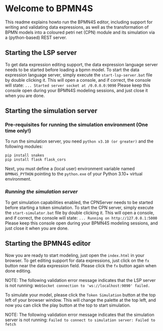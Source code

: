 # Welcome to BPMN4S

This readme explains howto run the BPMN4S editor, including support for writing and validating data expressions, as well as the transformation of BPMN models into a coloured petri net (CPN) module and its simulation via a (python-based) REST server.

## Starting the LSP server

To get data expression editing support, the data expression language server needs to be started before loading a bpmn model.
To start the data expression language server, simply execute the `start-lsp-server.bat` file by double clicking it.
This will open a console, and if correct, the console will state: `... Started server socket at /0.0.0.0:9090`
Please keep this console open during your BPMN4S modeling sessions, and just close it when you are done.

## Starting the simulation server

### Pre-requisites for running the simulation environment (One time only!)
To run the simulation server, you need ``python v3.10 (or greater)`` and the following modules:

```
pip install snakes 
pip install flask flask_cors
```

Next, you must define a (local user) environment variable named ``BPMN4S_PYTHON`` 
pointing to the ``python.exe`` of your Python 3.10+ virtual environment.

### _Running the simulation server_

To get simulation capabilities enabled, the CPNServer needs to be started before starting a token simulation.
To start the CPN server, simply execute the `start-simulator.bat` file by double clicking it.
This will open a console, and if correct, the console will state: `... Running on http://127.0.0.1:5000`
Please keep this console open during your BPMN4S modeling sessions, and just close it when you are done.

## Starting the BPMN4S editor

Now you are ready to start modeling, just open the `index.html` in your browser.
To get editing support for data expressions, just click on the `fx` button near the data expression field.
Please click the `fx` button again when done editing.

NOTE: The following validation error message indicates that the LSP server is not running:
      `WebSocket connection to 'ws://localhost:9090' failed.`

To simulate your model, please click the `Token Simulation` button at the top left of your browser window.
This will change the palette at the top left, and now you can click the play button at the top to start simulation.

NOTE: The following validation error message indicates that the simulation server is not running:
      `Failed to connect to simulation server: Failed to fetch`